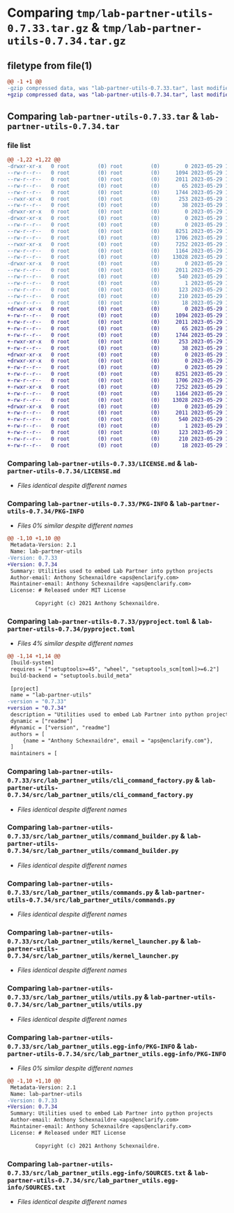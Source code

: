 # Comparing `tmp/lab-partner-utils-0.7.33.tar.gz` & `tmp/lab-partner-utils-0.7.34.tar.gz`

## filetype from file(1)

```diff
@@ -1 +1 @@
-gzip compressed data, was "lab-partner-utils-0.7.33.tar", last modified: Mon May 29 15:06:51 2023, max compression
+gzip compressed data, was "lab-partner-utils-0.7.34.tar", last modified: Mon May 29 15:09:33 2023, max compression
```

## Comparing `lab-partner-utils-0.7.33.tar` & `lab-partner-utils-0.7.34.tar`

### file list

```diff
@@ -1,22 +1,22 @@
-drwxr-xr-x   0 root         (0) root         (0)        0 2023-05-29 15:06:51.593959 lab-partner-utils-0.7.33/
--rw-r--r--   0 root         (0) root         (0)     1094 2023-05-29 15:06:14.000000 lab-partner-utils-0.7.33/LICENSE.md
--rw-r--r--   0 root         (0) root         (0)     2011 2023-05-29 15:06:51.593959 lab-partner-utils-0.7.33/PKG-INFO
--rw-r--r--   0 root         (0) root         (0)       65 2023-05-29 15:06:14.000000 lab-partner-utils-0.7.33/README.md
--rw-r--r--   0 root         (0) root         (0)     1744 2023-05-29 15:06:44.000000 lab-partner-utils-0.7.33/pyproject.toml
--rwxr-xr-x   0 root         (0) root         (0)      253 2023-05-29 15:06:14.000000 lab-partner-utils-0.7.33/run.sh
--rw-r--r--   0 root         (0) root         (0)       38 2023-05-29 15:06:51.593959 lab-partner-utils-0.7.33/setup.cfg
-drwxr-xr-x   0 root         (0) root         (0)        0 2023-05-29 15:06:51.589959 lab-partner-utils-0.7.33/src/
-drwxr-xr-x   0 root         (0) root         (0)        0 2023-05-29 15:06:51.593959 lab-partner-utils-0.7.33/src/lab_partner_utils/
--rw-r--r--   0 root         (0) root         (0)        0 2023-05-29 15:06:14.000000 lab-partner-utils-0.7.33/src/lab_partner_utils/__init__.py
--rw-r--r--   0 root         (0) root         (0)     8251 2023-05-29 15:06:14.000000 lab-partner-utils-0.7.33/src/lab_partner_utils/cli_command_factory.py
--rw-r--r--   0 root         (0) root         (0)     1706 2023-05-29 15:06:14.000000 lab-partner-utils-0.7.33/src/lab_partner_utils/command_builder.py
--rwxr-xr-x   0 root         (0) root         (0)     7252 2023-05-29 15:06:14.000000 lab-partner-utils-0.7.33/src/lab_partner_utils/commands.py
--rw-r--r--   0 root         (0) root         (0)     1164 2023-05-29 15:06:14.000000 lab-partner-utils-0.7.33/src/lab_partner_utils/kernel_launcher.py
--rw-r--r--   0 root         (0) root         (0)    13028 2023-05-29 15:06:14.000000 lab-partner-utils-0.7.33/src/lab_partner_utils/utils.py
-drwxr-xr-x   0 root         (0) root         (0)        0 2023-05-29 15:06:51.593959 lab-partner-utils-0.7.33/src/lab_partner_utils.egg-info/
--rw-r--r--   0 root         (0) root         (0)     2011 2023-05-29 15:06:51.000000 lab-partner-utils-0.7.33/src/lab_partner_utils.egg-info/PKG-INFO
--rw-r--r--   0 root         (0) root         (0)      540 2023-05-29 15:06:51.000000 lab-partner-utils-0.7.33/src/lab_partner_utils.egg-info/SOURCES.txt
--rw-r--r--   0 root         (0) root         (0)        1 2023-05-29 15:06:51.000000 lab-partner-utils-0.7.33/src/lab_partner_utils.egg-info/dependency_links.txt
--rw-r--r--   0 root         (0) root         (0)      123 2023-05-29 15:06:51.000000 lab-partner-utils-0.7.33/src/lab_partner_utils.egg-info/entry_points.txt
--rw-r--r--   0 root         (0) root         (0)      210 2023-05-29 15:06:51.000000 lab-partner-utils-0.7.33/src/lab_partner_utils.egg-info/requires.txt
--rw-r--r--   0 root         (0) root         (0)       18 2023-05-29 15:06:51.000000 lab-partner-utils-0.7.33/src/lab_partner_utils.egg-info/top_level.txt
+drwxr-xr-x   0 root         (0) root         (0)        0 2023-05-29 15:09:33.629163 lab-partner-utils-0.7.34/
+-rw-r--r--   0 root         (0) root         (0)     1094 2023-05-29 15:08:55.000000 lab-partner-utils-0.7.34/LICENSE.md
+-rw-r--r--   0 root         (0) root         (0)     2011 2023-05-29 15:09:33.629163 lab-partner-utils-0.7.34/PKG-INFO
+-rw-r--r--   0 root         (0) root         (0)       65 2023-05-29 15:08:55.000000 lab-partner-utils-0.7.34/README.md
+-rw-r--r--   0 root         (0) root         (0)     1744 2023-05-29 15:09:27.000000 lab-partner-utils-0.7.34/pyproject.toml
+-rwxr-xr-x   0 root         (0) root         (0)      253 2023-05-29 15:08:55.000000 lab-partner-utils-0.7.34/run.sh
+-rw-r--r--   0 root         (0) root         (0)       38 2023-05-29 15:09:33.629163 lab-partner-utils-0.7.34/setup.cfg
+drwxr-xr-x   0 root         (0) root         (0)        0 2023-05-29 15:09:33.625163 lab-partner-utils-0.7.34/src/
+drwxr-xr-x   0 root         (0) root         (0)        0 2023-05-29 15:09:33.625163 lab-partner-utils-0.7.34/src/lab_partner_utils/
+-rw-r--r--   0 root         (0) root         (0)        0 2023-05-29 15:08:55.000000 lab-partner-utils-0.7.34/src/lab_partner_utils/__init__.py
+-rw-r--r--   0 root         (0) root         (0)     8251 2023-05-29 15:08:55.000000 lab-partner-utils-0.7.34/src/lab_partner_utils/cli_command_factory.py
+-rw-r--r--   0 root         (0) root         (0)     1706 2023-05-29 15:08:55.000000 lab-partner-utils-0.7.34/src/lab_partner_utils/command_builder.py
+-rwxr-xr-x   0 root         (0) root         (0)     7252 2023-05-29 15:08:55.000000 lab-partner-utils-0.7.34/src/lab_partner_utils/commands.py
+-rw-r--r--   0 root         (0) root         (0)     1164 2023-05-29 15:08:55.000000 lab-partner-utils-0.7.34/src/lab_partner_utils/kernel_launcher.py
+-rw-r--r--   0 root         (0) root         (0)    13028 2023-05-29 15:08:55.000000 lab-partner-utils-0.7.34/src/lab_partner_utils/utils.py
+drwxr-xr-x   0 root         (0) root         (0)        0 2023-05-29 15:09:33.629163 lab-partner-utils-0.7.34/src/lab_partner_utils.egg-info/
+-rw-r--r--   0 root         (0) root         (0)     2011 2023-05-29 15:09:33.000000 lab-partner-utils-0.7.34/src/lab_partner_utils.egg-info/PKG-INFO
+-rw-r--r--   0 root         (0) root         (0)      540 2023-05-29 15:09:33.000000 lab-partner-utils-0.7.34/src/lab_partner_utils.egg-info/SOURCES.txt
+-rw-r--r--   0 root         (0) root         (0)        1 2023-05-29 15:09:33.000000 lab-partner-utils-0.7.34/src/lab_partner_utils.egg-info/dependency_links.txt
+-rw-r--r--   0 root         (0) root         (0)      123 2023-05-29 15:09:33.000000 lab-partner-utils-0.7.34/src/lab_partner_utils.egg-info/entry_points.txt
+-rw-r--r--   0 root         (0) root         (0)      210 2023-05-29 15:09:33.000000 lab-partner-utils-0.7.34/src/lab_partner_utils.egg-info/requires.txt
+-rw-r--r--   0 root         (0) root         (0)       18 2023-05-29 15:09:33.000000 lab-partner-utils-0.7.34/src/lab_partner_utils.egg-info/top_level.txt
```

### Comparing `lab-partner-utils-0.7.33/LICENSE.md` & `lab-partner-utils-0.7.34/LICENSE.md`

 * *Files identical despite different names*

### Comparing `lab-partner-utils-0.7.33/PKG-INFO` & `lab-partner-utils-0.7.34/PKG-INFO`

 * *Files 0% similar despite different names*

```diff
@@ -1,10 +1,10 @@
 Metadata-Version: 2.1
 Name: lab-partner-utils
-Version: 0.7.33
+Version: 0.7.34
 Summary: Utilities used to embed Lab Partner into python projects
 Author-email: Anthony Schexnaildre <aps@enclarify.com>
 Maintainer-email: Anthony Schexnaildre <aps@enclarify.com>
 License: # Released under MIT License
         
         Copyright (c) 2021 Anthony Schexnaildre.
```

### Comparing `lab-partner-utils-0.7.33/pyproject.toml` & `lab-partner-utils-0.7.34/pyproject.toml`

 * *Files 4% similar despite different names*

```diff
@@ -1,14 +1,14 @@
 [build-system]
 requires = ["setuptools>=45", "wheel", "setuptools_scm[toml]>=6.2"]
 build-backend = "setuptools.build_meta"
 
 [project]
 name = "lab-partner-utils"
-version = "0.7.33"
+version = "0.7.34"
 description = "Utilities used to embed Lab Partner into python projects"
 dynamic = ["readme"]
 #dynamic = ["version", "readme"]
 authors = [
     {name = "Anthony Schexnaildre", email = "aps@enclarify.com"},
 ]
 maintainers = [
```

### Comparing `lab-partner-utils-0.7.33/src/lab_partner_utils/cli_command_factory.py` & `lab-partner-utils-0.7.34/src/lab_partner_utils/cli_command_factory.py`

 * *Files identical despite different names*

### Comparing `lab-partner-utils-0.7.33/src/lab_partner_utils/command_builder.py` & `lab-partner-utils-0.7.34/src/lab_partner_utils/command_builder.py`

 * *Files identical despite different names*

### Comparing `lab-partner-utils-0.7.33/src/lab_partner_utils/commands.py` & `lab-partner-utils-0.7.34/src/lab_partner_utils/commands.py`

 * *Files identical despite different names*

### Comparing `lab-partner-utils-0.7.33/src/lab_partner_utils/kernel_launcher.py` & `lab-partner-utils-0.7.34/src/lab_partner_utils/kernel_launcher.py`

 * *Files identical despite different names*

### Comparing `lab-partner-utils-0.7.33/src/lab_partner_utils/utils.py` & `lab-partner-utils-0.7.34/src/lab_partner_utils/utils.py`

 * *Files identical despite different names*

### Comparing `lab-partner-utils-0.7.33/src/lab_partner_utils.egg-info/PKG-INFO` & `lab-partner-utils-0.7.34/src/lab_partner_utils.egg-info/PKG-INFO`

 * *Files 0% similar despite different names*

```diff
@@ -1,10 +1,10 @@
 Metadata-Version: 2.1
 Name: lab-partner-utils
-Version: 0.7.33
+Version: 0.7.34
 Summary: Utilities used to embed Lab Partner into python projects
 Author-email: Anthony Schexnaildre <aps@enclarify.com>
 Maintainer-email: Anthony Schexnaildre <aps@enclarify.com>
 License: # Released under MIT License
         
         Copyright (c) 2021 Anthony Schexnaildre.
```

### Comparing `lab-partner-utils-0.7.33/src/lab_partner_utils.egg-info/SOURCES.txt` & `lab-partner-utils-0.7.34/src/lab_partner_utils.egg-info/SOURCES.txt`

 * *Files identical despite different names*

